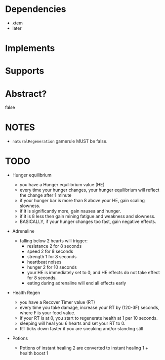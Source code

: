 # Dependencies
* xtem
* later

# Implements

# Supports

# Abstract?
false

# NOTES
* `naturalRegeneration` gamerule MUST be false.

# TODO
* Hunger equilibrium
    * you have a Hunger equilibrium value (HE)
    * every time your hunger changes, your hunger equilibrium will reflect the change after 1 minute
    * if your hunger bar is more than 8 above your HE, gain scaling slowness.
    * if it is significantly more, gain nausea and hunger.
    * if it is 8 less then gain mining fatigue and weakness and slowness.
    * BASICALLY, if your hunger changes too fast, gain negative effects.

* Adrenaline
    * falling below 2 hearts will trigger:
        * resistance 2 for 8 seconds
        * speed 2 for 8 seconds
        * strength 1 for 8 seconds
        * heartbeat noises
        * hunger 2 for 10 seconds
        * your HE is immediately set to 0, and HE effects do not take effect for 8 seconds.
        * eating during adrenaline will end all effects early

* Health Regen
    * you have a Recover Timer value (RT)
    * every time you take damage, increase your RT by (120-3F) seconds, where F is your food value.
    * if your RT is at 0, you start to regenerate health at 1 per 10 seconds.
    * sleeping will heal you 6 hearts and set your RT to 0.
    * RT ticks down faster if you are sneaking and/or standing still

* Potions
    * Potions of instant healing 2 are converted to instant healing 1 + health boost 1


